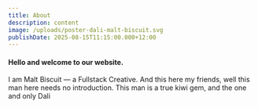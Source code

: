 ```yaml
---
title: About
description: content
image: /uploads/poster-dali-malt-biscuit.svg
publishDate: 2025-08-15T11:15:00.000+12:00
---
```

#### Hello and welcome to our website. 
I am Malt Biscuit — a Fullstack Creative. 
And this here my friends, well this man here needs no introduction. This man is a true kiwi gem, and the one and only Dali

